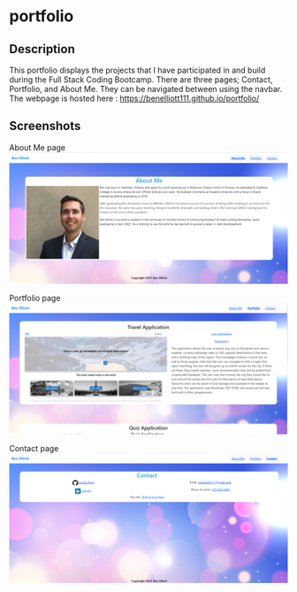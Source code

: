 # portfolio

## Description
This portfolio displays the projects that I have participated in and build during the Full Stack Coding Bootcamp. There are three pages; Contact, Portfolio, and About Me. They can be navigated between using the navbar. 
The webpage is hosted here : https://benelliott111.github.io/portfolio/

## Screenshots

About Me page 
![aboutme](./Assets/aboutmeSC.png)

Portfolio page
![portfolio](./Assets/portfolioSC.png)

Contact page
![contact](./Assets/contactSC.png)